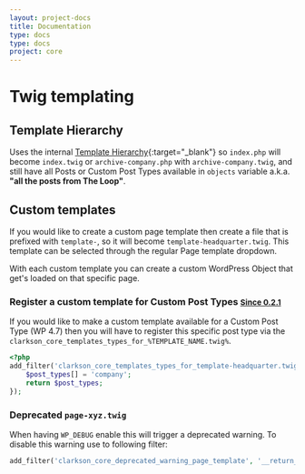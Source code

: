 ```yaml
---
layout: project-docs
title: Documentation
type: docs
type: docs
project: core
---
```

# Twig templating

## Template Hierarchy
Uses the internal [Template Hierarchy](https://developer.wordpress.org/themes/basics/template-hierarchy/){:target="_blank"}
so `index.php` will become `index.twig` or `archive-company.php` with `archive-company.twig`, and still have all Posts or Custom Post Types available in `objects` variable a.k.a. __"all the posts from The Loop"__.

## Custom templates
If you would like to create a custom page template then create a file that is prefixed with `template-`, so it will become `template-headquarter.twig`. This template can be selected through the regular Page template dropdown.

With each custom template you can create a custom WordPress Object that get's loaded on that specific page.

### Register a custom template for Custom Post Types <small><ins>Since 0.2.1</ins></small>
If you would like to make a custom template available for a Custom Post Type (WP 4.7) then you will have to register this specific post type via the  `clarkson_core_templates_types_for_%TEMPLATE_NAME.twig%`.

~~~php
<?php
add_filter('clarkson_core_templates_types_for_template-headquarter.twig', function( $post_types ){
    $post_types[] = 'company';
    return $post_types;
});
~~~

### Deprecated `page-xyz.twig`
 When having `WP_DEBUG` enable this will trigger a deprecated warning. To disable this warning use to following filter:

 ```php
 add_filter('clarkson_core_deprecated_warning_page_template', '__return_false');
 ```